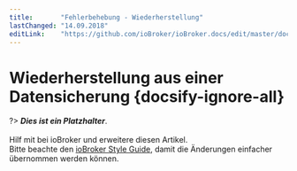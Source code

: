```yaml
---
title:       "Fehlerbehebung - Wiederherstellung"
lastChanged: "14.09.2018"
editLink:    "https://github.com/ioBroker/ioBroker.docs/edit/master/docs/trouble/restore.md"
---
```


# Wiederherstellung aus einer Datensicherung {docsify-ignore-all}

?> ***Dies ist ein Platzhalter***. 
   <br><br>
   Hilf mit bei ioBroker und erweitere diesen Artikel.  
   Bitte beachte den [ioBroker Style Guide](appendix/style_guide), 
   damit die Änderungen einfacher übernommen werden können.
